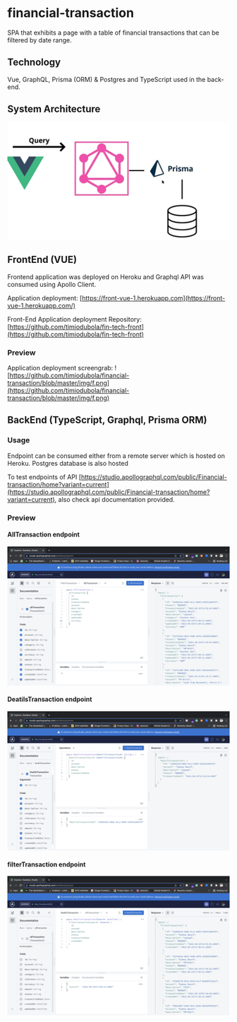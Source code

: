# financial-transaction
SPA that exhibits a page with a table of financial transactions that can be filtered by date range.

## Technology
Vue, GraphQL, Prisma (ORM) & Postgres and TypeScript used in the back-end. 

## System Architecture 
![system architecture ](https://github.com/timiodubola/financial-transaction/blob/master/img/jp.jpg)

## FrontEnd (VUE)
Frontend application was deployed on Heroku and Graphql API was consumed  using Apollo Client.

Application deployment: [https://front-vue-1.herokuapp.com](https://front-vue-1.herokuapp.com/)

Front-End Application deployment Repository: [https://github.com/timiodubola/fin-tech-front](https://github.com/timiodubola/fin-tech-front)

### Preview 

Application deployment screengrab: ![https://github.com/timiodubola/financial-transaction/blob/master/img/f.png](https://github.com/timiodubola/financial-transaction/blob/master/img/f.png)

## BackEnd (TypeScript, Graphql, Prisma ORM)
 
###  Usage

Endpoint can be consumed either from a remote server which is hosted on Heroku.
Postgres database is also hosted 

To test endpoints of API [https://studio.apollographql.com/public/Financial-transaction/home?variant=current](https://studio.apollographql.com/public/Financial-transaction/home?variant=current), also  check api documentation provided.

### Preview 

#### AllTransaction endpoint
![AllTransaction endpoint test ](https://github.com/timiodubola/financial-transaction/blob/master/img/e.png)

#### DeatilsTransaction endpoint
![DeatilsTransaction endpoint test  ](https://github.com/timiodubola/financial-transaction/blob/master/img/d.png)

#### filterTransaction endpoint
![filterTransaction endpoint test  ](https://github.com/timiodubola/financial-transaction/blob/master/img/c.png)
